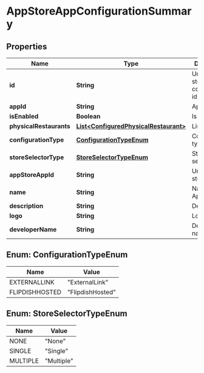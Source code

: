 
# AppStoreAppConfigurationSummary

## Properties
Name | Type | Description | Notes
------------ | ------------- | ------------- | -------------
**id** | **String** | Unique App store app configuration id | 
**appId** | **String** | App Id | 
**isEnabled** | **Boolean** | Is enabled | 
**physicalRestaurants** | [**List&lt;ConfiguredPhysicalRestaurant&gt;**](ConfiguredPhysicalRestaurant.md) | List of stores | 
**configurationType** | [**ConfigurationTypeEnum**](#ConfigurationTypeEnum) | Configuration type |  [optional]
**storeSelectorType** | [**StoreSelectorTypeEnum**](#StoreSelectorTypeEnum) | Store selector type |  [optional]
**appStoreAppId** | **String** | Unique App store app id | 
**name** | **String** | Name of Appstore app | 
**description** | **String** | Description | 
**logo** | **String** | Logo |  [optional]
**developerName** | **String** | Developer name |  [optional]


<a name="ConfigurationTypeEnum"></a>
## Enum: ConfigurationTypeEnum
Name | Value
---- | -----
EXTERNALLINK | &quot;ExternalLink&quot;
FLIPDISHHOSTED | &quot;FlipdishHosted&quot;


<a name="StoreSelectorTypeEnum"></a>
## Enum: StoreSelectorTypeEnum
Name | Value
---- | -----
NONE | &quot;None&quot;
SINGLE | &quot;Single&quot;
MULTIPLE | &quot;Multiple&quot;



